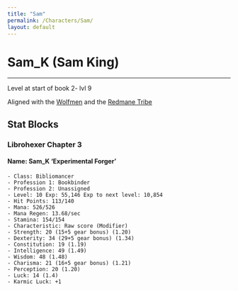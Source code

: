 ```yaml
---
title: "Sam"
permalink: /Characters/Sam/
layout: default
---
```

# Sam_K (Sam King)
---
Level at start of book 2- lvl 9

Aligned with the [Wolfmen](Wolfmen.md) and the [Redmane Tribe](Redmane%20Tribe.md)


## Stat Blocks

### Librohexer Chapter 3
#### Name: Sam_K ‘Experimental Forger’
	- Class: Bibliomancer
	- Profession 1: Bookbinder
	- Profession 2: Unassigned
	- Level: 10 Exp: 55,146 Exp to next level: 10,854
	- Hit Points: 113/140
	- Mana: 526/526
	- Mana Regen: 13.68/sec
	- Stamina: 154/154
	- Characteristic: Raw score (Modifier)
	- Strength: 20 (15+5 gear bonus) (1.20)
	- Dexterity: 34 (29+5 gear bonus) (1.34)
	- Constitution: 19 (1.19)
	- Intelligence: 49 (1.49)
	- Wisdom: 48 (1.48)
	- Charisma: 21 (16+5 gear bonus) (1.21)
	- Perception: 20 (1.20)
	- Luck: 14 (1.4)
	- Karmic Luck: +1